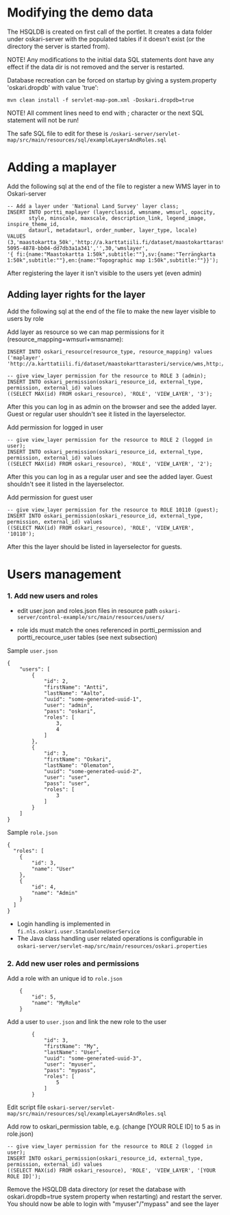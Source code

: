 # Modifying the demo data

The HSQLDB is created on first call of the portlet. It creates a data folder under oskari-server with the populated tables if it doesn't exist
(or the directory the server is started from).

NOTE! Any modifications to the initial data SQL statements dont have any effect if the data dir is not
removed and the server is restarted.

Database recreation can be forced on startup by giving a system.property 'oskari.dropdb' with value 'true':

    mvn clean install -f servlet-map-pom.xml -Doskari.dropdb=true

NOTE! All comment lines need to end with ; character or the next SQL statement will not be run!

The safe SQL file to edit for these is `/oskari-server/servlet-map/src/main/resources/sql/exampleLayersAndRoles.sql`

# Adding a maplayer

Add the following sql at the end of the file to register a new WMS layer in to Oskari-server

    -- Add a layer under 'National Land Survey' layer class;
    INSERT INTO portti_maplayer (layerclassid, wmsname, wmsurl, opacity,
           style, minscale, maxscale, description_link, legend_image, inspire_theme_id,
           dataurl, metadataurl, order_number, layer_type, locale)
    VALUES (3,'maastokartta_50k','http://a.karttatiili.fi/dataset/maastokarttarasteri/service/wms,http://b.karttatiili.fi/dataset/maastokarttarasteri/service/wms,http://c.karttatiili.fi/dataset/maastokarttarasteri/service/wms,http://d.karttatiili.fi/dataset/maastokarttarasteri/service/wms',40,'',54000,26000,'','',3,'c22da116-5095-4878-bb04-dd7db3a1a341','',30,'wmslayer',
    '{ fi:{name:"Maastokartta 1:50k",subtitle:""},sv:{name:"Terrängkarta 1:50k",subtitle:""},en:{name:"Topographic map 1:50k",subtitle:""}}');

After registering the layer it isn't visible to the users yet (even admin)

## Adding layer rights for the layer

Add the following sql at the end of the file to make the new layer visible to users by role

Add layer as resource so we can map permissions for it (resource_mapping=wmsurl+wmsname):

    INSERT INTO oskari_resource(resource_type, resource_mapping) values ('maplayer', 'http://a.karttatiili.fi/dataset/maastokarttarasteri/service/wms,http://b.karttatiili.fi/dataset/maastokarttarasteri/service/wms,http://c.karttatiili.fi/dataset/maastokarttarasteri/service/wms,http://d.karttatiili.fi/dataset/maastokarttarasteri/service/wms+maastokartta_50k');

    -- give view_layer permission for the resource to ROLE 3 (admin);
    INSERT INTO oskari_permission(oskari_resource_id, external_type, permission, external_id) values
    ((SELECT MAX(id) FROM oskari_resource), 'ROLE', 'VIEW_LAYER', '3');

After this you can log in as admin on the browser and see the added layer. Guest or regular user shouldn't see it listed in the layerselector.

Add permission for logged in user

    -- give view_layer permission for the resource to ROLE 2 (logged in user);
    INSERT INTO oskari_permission(oskari_resource_id, external_type, permission, external_id) values
    ((SELECT MAX(id) FROM oskari_resource), 'ROLE', 'VIEW_LAYER', '2');

After this you can log in as a regular user and see the added layer. Guest shouldn't see it listed in the layerselector.

Add permission for guest user

    -- give view_layer permission for the resource to ROLE 10110 (guest);
    INSERT INTO oskari_permission(oskari_resource_id, external_type, permission, external_id) values
    ((SELECT MAX(id) FROM oskari_resource), 'ROLE', 'VIEW_LAYER', '10110');

After this the layer should be listed in layerselector for guests.

# Users management

### 1. Add new users and roles

* edit user.json and roles.json files in resource path `oskari-server/control-example/src/main/resources/users/`

* role ids must match the ones referenced in portti_permission and portti_recource_user tables (see next subsection)

Sample `user.json`

    {
        "users": [
            {
                "id": 2,
                "firstName": "Antti",
                "lastName": "Aalto",
                "uuid": "some-generated-uuid-1",
                "user": "admin",
                "pass": "oskari",
                "roles": [
                    3,
                    4
                ]
            },
            {
                "id": 3,
                "firstName": "Oskari",
                "lastName": "Olematon",
                "uuid": "some-generated-uuid-2",
                "user": "user",
                "pass": "user",
                "roles": [
                    3
                ]
            }
        ]
    }

Sample `role.json`

    {
      "roles": [
        {
            "id": 3,
            "name": "User"
        },
        {
            "id": 4,
            "name": "Admin"
        }
      ]
    }

* Login handling is implemented in `fi.nls.oskari.user.StandaloneUserService`
* The Java class handling user related operations is configurable in `oskari-server/servlet-map/src/main/resources/oskari.properties`

### 2. Add new user roles and permissions

Add a role with an unique id to `role.json`

        {
            "id": 5,
            "name": "MyRole"
        }

Add a user to `user.json` and link the new role to the user

            {
                "id": 3,
                "firstName": "My",
                "lastName": "User",
                "uuid": "some-generated-uuid-3",
                "user": "myuser",
                "pass": "mypass",
                "roles": [
                    5
                ]
            }


Edit script file `oskari-server/servlet-map/src/main/resources/sql/exampleLayersAndRoles.sql`

Add row to oskari_permission table, e.g. (change [YOUR ROLE ID] to 5 as in role.json)

    -- give view_layer permission for the resource to ROLE 2 (logged in user);
    INSERT INTO oskari_permission(oskari_resource_id, external_type, permission, external_id) values
    ((SELECT MAX(id) FROM oskari_resource), 'ROLE', 'VIEW_LAYER', '[YOUR ROLE ID]');

Remove the HSQLDB data directory (or reset the database with oskari.dropdb=true system property when restarting) and restart the server. You should now be able to login with "myuser"/"mypass" and see the layer
